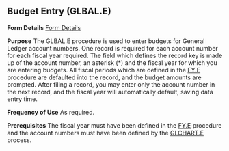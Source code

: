 ## Budget Entry (GLBAL.E)
<PageHeader />

**Form Details**
[Form Details](../GLBAL-E-1/README.md)

**Purpose**
The GLBAL.E procedure is used to enter budgets for General Ledger account
numbers. One record is required for each account number for each fiscal year
required. The field which defines the record key is made up of the account
number, an asterisk (*) and the fiscal year for which you are entering
budgets. All fiscal periods which are defined in the [FY.E](../FY-E/README.md)
procedure are defaulted into the record, and the budget amounts are prompted.
After filing a record, you may enter only the account number in the next
record, and the fiscal year will automatically default, saving data entry
time.

**Frequency of Use**
As required.

**Prerequisites**
The fiscal year must have been defined in the [FY.E](../FY-E/README.md) procedure and
the account numbers must have been defined by the [GLCHART.E](../GLCHART-E/README.md)
process.

<badge text= "Version 8.10.57 " vertical="middle" />

<PageFooter />
